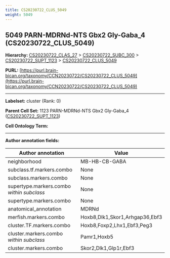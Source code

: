 ```yaml
---
title: CS20230722_CLUS_5049
weight: 5049
---
```

## 5049 PARN-MDRNd-NTS Gbx2 Gly-Gaba_4 (CS20230722_CLUS_5049)
<b>Hierarchy: </b>
[CS20230722_CLAS_27](../CS20230722_CLAS_27) >
[CS20230722_SUBC_300](../CS20230722_SUBC_300) >
[CS20230722_SUPT_1123](../CS20230722_SUPT_1123) >
[CS20230722_CLUS_5049](../CS20230722_CLUS_5049)

**PURL:** [https://purl.brain-bican.org/taxonomy/CCN20230722/CS20230722_CLUS_5049](https://purl.brain-bican.org/taxonomy/CCN20230722/CS20230722_CLUS_5049)

---


**Labelset:** cluster (Rank: 0)

**Parent Cell Set:** 1123 PARN-MDRNd-NTS Gbx2 Gly-Gaba_4 ([CS20230722_SUPT_1123](../CS20230722_SUPT_1123))



**Cell Ontology Term:** 

[MARKER GENES.]: #


---

[TRANSFERRED ANNOTATIONS.]: #


[AUTHOR ANNOTATION FIELDS.]: #


**Author annotation fields:**

| Author annotation | Value |
|-------------------|-------|
|neighborhood|MB-HB-CB-GABA|
|subclass.tf.markers.combo|None|
|subclass.markers.combo|None|
|supertype.markers.combo _within subclass_|None|
|supertype.markers.combo|None|
|anatomical_annotation|MDRNd|
|merfish.markers.combo|Hoxb8,Dlk1,Skor1,Arhgap36,Ebf3|
|cluster.TF.markers.combo|Hoxb8,Foxp2,Lhx1,Ebf3,Peg3|
|cluster.markers.combo _within subclass_|Pamr1,Hoxb5|
|cluster.markers.combo|Skor2,Dlk1,Glp1r,Ebf3|
